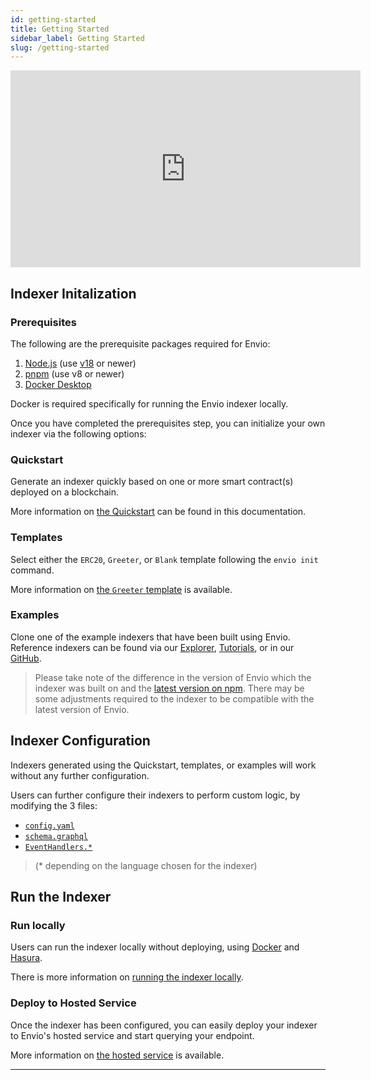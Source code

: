 ```yaml
---
id: getting-started
title: Getting Started
sidebar_label: Getting Started
slug: /getting-started
---
```


<iframe width="560" height="315" src="https://www.youtube.com/embed/LNhaN-Cikis" title="YouTube video player" frameborder="0" allow="accelerometer; autoplay; clipboard-write; encrypted-media; gyroscope; picture-in-picture" allowfullscreen></iframe>

## Indexer Initalization

### Prerequisites

The following are the prerequisite packages required for Envio:

1. [Node.js](https://nodejs.org/en/download/current) (use [v18](https://nodejs.org/download/release/v18.18.0/) or newer)
2. [pnpm](https://pnpm.io/installation) (use v8 or newer)
3. [Docker Desktop](https://www.docker.com/products/docker-desktop/)

Docker is required specifically for running the Envio indexer locally.

Once you have completed the prerequisites step, you can initialize your own indexer via the following options:

### Quickstart

Generate an indexer quickly based on one or more smart contract(s) deployed on a blockchain.

More information on [the Quickstart](./contract-import) can be found in this documentation.

### Templates

Select either the `ERC20`, `Greeter`, or `Blank` template following the `envio init` command.

More information on [the `Greeter` template](./greeter-tutorial) is available.

### Examples

Clone one of the example indexers that have been built using Envio. Reference indexers can be found via our [Explorer](https://envio.dev/explorer), [Tutorials](./tutorial-erc20-token-transfers), or in our [GitHub](https://github.com/enviodev).

> Please take note of the difference in the version of Envio which the indexer was built on and the [latest version on npm](https://www.npmjs.com/package/envio). There may be some adjustments required to the indexer to be compatible with the latest version of Envio.

## Indexer Configuration

Indexers generated using the Quickstart, templates, or examples will work without any further configuration.

Users can further configure their indexers to perform custom logic, by modifying the 3 files:

- [`config.yaml`](configuration-file)
- [`schema.graphql`](./schema)
- [`EventHandlers.*`](./event-handlers)

> (\* depending on the language chosen for the indexer)

## Run the Indexer

### Run locally

Users can run the indexer locally without deploying, using [Docker](https://www.docker.com/products/docker-desktop/) and [Hasura](https://hasura.io/).

There is more information on [running the indexer locally](./running-locally).

### Deploy to Hosted Service

Once the indexer has been configured, you can easily deploy your indexer to Envio's hosted service and start querying your endpoint.

More information on [the hosted service](./hosted-service) is available.

---
